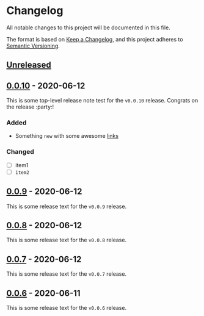 # Changelog
All notable changes to this project will be documented in this file.

The format is based on [Keep a Changelog](https://keepachangelog.com/en/1.0.0/),
and this project adheres to [Semantic Versioning](https://semver.org/spec/v2.0.0.html).

## [Unreleased]

## [0.0.10] - 2020-06-12
This is some top-level release note test for the `v0.0.10` release. Congrats on the release :party:!

### Added
* Something `new` with some awesome [links](https://www.google.com)

### Changed
- [ ] item1
- [ ] `item2`

## [0.0.9] - 2020-06-12
This is some release text for the `v0.0.9` release.

## [0.0.8] - 2020-06-12
This is some release text for the `v0.0.8` release.

## [0.0.7] - 2020-06-12
This is some release text for the `v0.0.7` release.

## [0.0.6] - 2020-06-11
This is some release text for the `v0.0.6` release.

[Unreleased]: https://github.com/jon-whit/actions-demo/compare/v0.0.10...HEAD
[0.0.10]: https://github.com/jon-whit/actions-demo/compare/v0.0.9...v0.0.10
[0.0.9]: https://github.com/jon-whit/actions-demo/compare/v0.0.8...v0.0.9
[0.0.8]: https://github.com/jon-whit/actions-demo/compare/v0.0.7...v0.0.8
[0.0.7]: https://github.com/jon-whit/actions-demo/compare/v0.0.6...v0.0.7
[0.0.6]: https://github.com/jon-whit/actions-demo/compare/v0.0.5...v0.0.6
